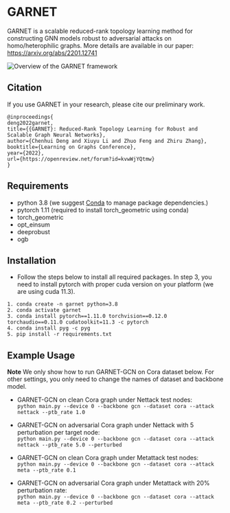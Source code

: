 GARNET
===============================

GARNET is a scalable reduced-rank topology learning method for constructing GNN models robust to adversarial attacks on homo/heterophilic graphs. More details are available in our paper: https://arxiv.org/abs/2201.12741

![Overview of the GARNET framework](/GARNET.png)

Citation
------------
If you use GARNET in your research, please cite our preliminary work.

```
@inproceedings{
deng2022garnet,
title={{GARNET}: Reduced-Rank Topology Learning for Robust and Scalable Graph Neural Networks},
author={Chenhui Deng and Xiuyu Li and Zhuo Feng and Zhiru Zhang},
booktitle={Learning on Graphs Conference},
year={2022},
url={https://openreview.net/forum?id=kvwWjYQtmw}
}
```

Requirements
------------
* python 3.8 (we suggest [Conda](https://docs.conda.io/projects/conda/en/latest/index.html) to manage package dependencies.)
* pytorch 1.11 (required to install torch_geometric using conda)
* torch_geometric
* opt_einsum
* deeprobust
* ogb

Installation
------------
* Follow the steps below to install all required packages. In step 3, you need to install pytorch with proper cuda version on your platform (we are using cuda 11.3).
```
1. conda create -n garnet python=3.8
2. conda activate garnet
3. conda install pytorch==1.11.0 torchvision==0.12.0 torchaudio==0.11.0 cudatoolkit=11.3 -c pytorch
4. conda install pyg -c pyg
5. pip install -r requirements.txt
```

Example Usage
-----

**Note** We only show how to run GARNET-GCN on Cora dataset below. For other settings, you only need to change the names of dataset and backbone model.

* GARNET-GCN on clean Cora graph under Nettack test nodes: \
`python main.py --device 0 --backbone gcn --dataset cora --attack nettack --ptb_rate 1.0`

* GARNET-GCN on adversarial Cora graph under Nettack with 5 perturbation per target node: \
`python main.py --device 0 --backbone gcn --dataset cora --attack nettack --ptb_rate 5.0 --perturbed`

* GARNET-GCN on clean Cora graph under Metattack test nodes: \
`python main.py --device 0 --backbone gcn --dataset cora --attack meta --ptb_rate 0.1`

* GARNET-GCN on adversarial Cora graph under Metattack with 20% perturbation rate: \
`python main.py --device 0 --backbone gcn --dataset cora --attack meta --ptb_rate 0.2 --perturbed`
